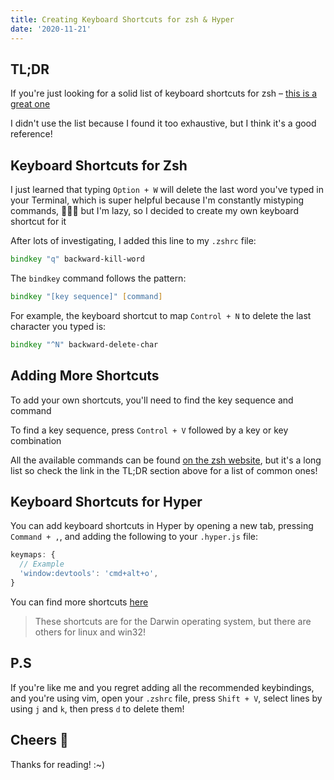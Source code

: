```yaml
---
title: Creating Keyboard Shortcuts for zsh & Hyper
date: '2020-11-21'
---
```


## TL;DR

If you're just looking for a solid list of keyboard shortcuts for zsh – [this is a great one](https://github.com/ohmyzsh/ohmyzsh/blob/master/lib/key-bindings.zsh)

I didn't use the list because I found it too exhaustive, but I think it's a good reference!

## Keyboard Shortcuts for Zsh

I just learned that typing `Option + W` will delete the last word you've typed in your Terminal, which is super helpful because I'm constantly mistyping commands, <span role="img" aria-label="facepalm">🤦🏼‍♂️</span> but I'm lazy, so I decided to create my own keyboard shortcut for it

After lots of investigating, I added this line to my `.zshrc` file:

```zsh
bindkey "q" backward-kill-word
```

The `bindkey` command follows the pattern:

```zsh
bindkey "[key sequence]" [command]
```

For example, the keyboard shortcut to map `Control + N` to delete the last character you typed is:

```zsh
bindkey "^N" backward-delete-char
```

## Adding More Shortcuts

To add your own shortcuts, you'll need to find the key sequence and command

To find a key sequence, press `Control + V` followed by a key or key combination

All the available commands can be found [on the zsh website](http://zsh.sourceforge.net/Doc/Release/Zsh-Line-Editor.html#Standard-Widgets), but it's a long list so check the link in the TL;DR section above for a list of common ones!

## Keyboard Shortcuts for Hyper

You can add keyboard shortcuts in Hyper by opening a new tab, pressing `Command + ,`, and adding the following to your `.hyper.js` file:

```js
keymaps: {
  // Example
  'window:devtools': 'cmd+alt+o',
}
```

You can find more shortcuts [here](https://github.com/vercel/hyper/blob/master/app/keymaps/darwin.json)

> These shortcuts are for the Darwin operating system, but there are others for linux and win32!

## P.S

If you're like me and you regret adding all the recommended keybindings, and you're using vim, open your `.zshrc` file, press `Shift + V`, select lines by using `j` and `k`, then press `d` to delete them!

## Cheers 🎉

Thanks for reading! <span role="img" aria-label="smiley face">:~)</span>
